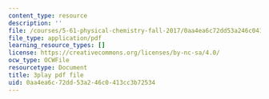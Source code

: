 ```yaml
---
content_type: resource
description: ''
file: /courses/5-61-physical-chemistry-fall-2017/0aa4ea6c72dd53a246c0413cc3b72534_sZlTriaYRM0.pdf
file_type: application/pdf
learning_resource_types: []
license: https://creativecommons.org/licenses/by-nc-sa/4.0/
ocw_type: OCWFile
resourcetype: Document
title: 3play pdf file
uid: 0aa4ea6c-72dd-53a2-46c0-413cc3b72534
---
```

